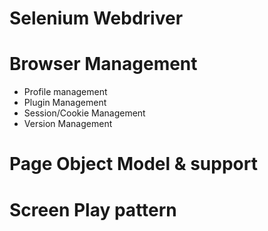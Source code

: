 # Selenium Webdriver 

# Browser Management 
- Profile management
- Plugin Management 
- Session/Cookie Management 
- Version Management

# Page Object Model & support

# Screen Play pattern
